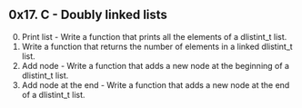 ## 0x17. C - Doubly linked lists ##
0. Print list - Write a function that prints all the elements of a dlistint_t list.
1. Write a function that returns the number of elements in a linked dlistint_t list.
2. Add node - Write a function that adds a new node at the beginning of a dlistint_t list.
3. Add node at the end - Write a function that adds a new node at the end of a dlistint_t list.
